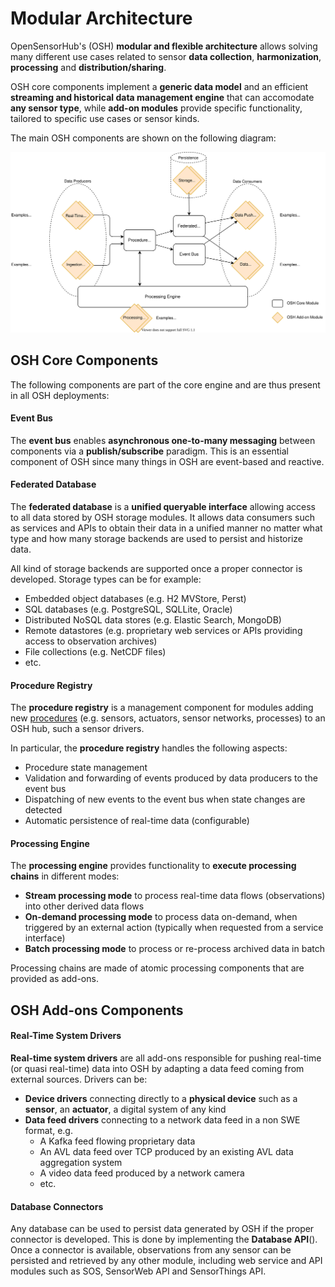 # Modular Architecture

OpenSensorHub's (OSH) **modular and flexible architecture** allows solving many different use cases related to sensor **data collection**, **harmonization**, **processing** and **distribution/sharing**.

OSH core components implement a **generic data model** and an efficient **streaming and historical data management engine** that can accomodate **any sensor type**, while **add-on modules** provide specific functionality, tailored to specific use cases or sensor kinds.

The main OSH components are shown on the following diagram:

![Overall Architecture Diagram](./architecture-overview.svg)


## OSH Core Components

The following components are part of the core engine and are thus present in all OSH deployments:

#### Event Bus

The **event bus** enables **asynchronous one-to-many messaging** between components via a **publish/subscribe** paradigm. This is an essential component of OSH since many things in OSH are event-based and reactive.

#### Federated Database

The **federated database** is a **unified queryable interface** allowing access to all data stored by OSH storage modules. It allows data consumers such as services and APIs to obtain their data in a unified manner no matter what type and how many storage backends are used to persist and historize data.

All kind of storage backends are supported once a proper connector is developed. Storage types can be for example:
  - Embedded object databases (e.g. H2 MVStore, Perst)
  - SQL databases (e.g. PostgreSQL, SQLLite, Oracle)
  - Distributed NoSQL data stores (e.g. Elastic Search, MongoDB)
  - Remote datastores (e.g. proprietary web services or APIs providing access to observation archives)
  - File collections (e.g. NetCDF files)
  - etc.

#### Procedure Registry

The **procedure registry** is a management component for modules adding new [procedures][ProcedureDef] (e.g. sensors, actuators, sensor networks, processes) to an OSH hub, such a sensor drivers.

In particular, the **procedure registry** handles the following aspects:

- Procedure state management
- Validation and forwarding of events produced by data producers to the event bus
- Dispatching of new events to the event bus when state changes are detected
- Automatic persistence of real-time data (configurable)

#### Processing Engine

The **processing engine** provides functionality to **execute processing chains** in different modes:

- **Stream processing mode** to process real-time data flows (observations) into other derived data flows 
- **On-demand processing mode** to process data on-demand, when triggered by an external action (typically when requested from a service interface)
- **Batch processing mode** to process or re-process archived data in batch

Processing chains are made of atomic processing components that are provided as add-ons.


## OSH Add-ons Components

#### Real-Time System Drivers

**Real-time system drivers** are all add-ons responsible for pushing real-time (or quasi real-time) data into OSH by adapting a data feed coming from external sources. Drivers can be:

  - **Device drivers** connecting directly to a **physical device** such as a **sensor**, an **actuator**, a digital system of any kind  
  - **Data feed drivers** connecting to a network data feed in a non SWE format, e.g.
    - A Kafka feed flowing proprietary data
    - An AVL data feed over TCP produced by an existing AVL data aggregation system
    - A video data feed produced by a network camera
    - etc. 



#### Database Connectors

Any database can be used to persist data generated by OSH if the proper connector is developed. This is done by implementing the **Database API**(). Once a connector is available, observations from any sensor can be persisted and retrieved by any other module, including web service and API modules such as SOS, SensorWeb API and SensorThings API.


[ProcedureDef]: ./data-model#procedure

